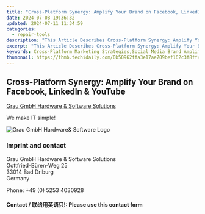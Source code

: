 ```yaml
---
title: "Cross-Platform Synergy: Amplify Your Brand on Facebook, LinkedIn & YouTube"
date: 2024-07-08 19:36:32
updated: 2024-07-11 11:34:59
categories:
  - repair-tools
description: "This Article Describes Cross-Platform Synergy: Amplify Your Brand on Facebook, LinkedIn & YouTube"
excerpt: "This Article Describes Cross-Platform Synergy: Amplify Your Brand on Facebook, LinkedIn & YouTube"
keywords: Cross-Platform Marketing Strategies,Social Media Brand Amplification,Facebook, LinkedIn & YouTube Branding,Multi-Channel Promotion Techniques,Unified Social Media Campaigns,Cross-Platform Audience Engagement,Integrated Digital Marketing on Social Media
thumbnail: https://thmb.techidaily.com/0b50962ffa3e17ae709bef162c3f8ff4d960cae116eaf3e790989364bc8da0ce.jpg
---
```


## Cross-Platform Synergy: Amplify Your Brand on Facebook, LinkedIn & YouTube

[Grau GmbH Hardware & Software Solutions](https://main.grauonline.de/)

We make IT simple!

![Grau GmbH Hardware& Software Logo](https://main.grauonline.de/wp-content/uploads/2021/05/output-onlinepngtools.png)

### Imprint and contact

 Grau GmbH Hardware & Software Solutions  
 Gottfried-Büren-Weg 25  
 33014 Bad Driburg  
 Germany

Phone: +49 (0) 5253 4030928

#### Contact / 联络用英语只!: Please use this contact form

<ins class="adsbygoogle"
     style="display:block"
     data-ad-format="autorelaxed"
     data-ad-client="ca-pub-7571918770474297"
     data-ad-slot="1223367746"></ins>



<ins class="adsbygoogle"
     style="display:block"
     data-ad-client="ca-pub-7571918770474297"
     data-ad-slot="8358498916"
     data-ad-format="auto"
     data-full-width-responsive="true"></ins>
